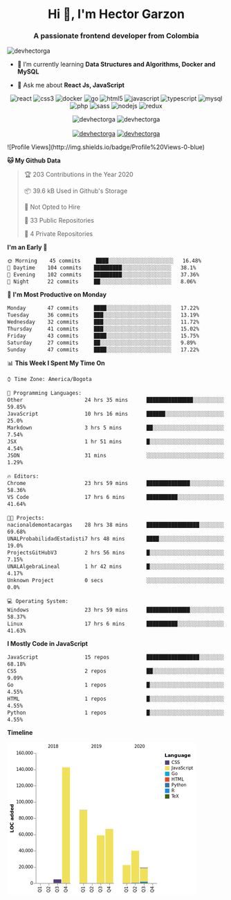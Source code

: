 <h1 align="center">Hi 👋, I'm Hector Garzon</h1>
<h3 align="center">A passionate frontend developer from Colombia</h3>

<p align="left"> <img src="https://komarev.com/ghpvc/?username=devhectorga" alt="devhectorga" /> </p>

- 🌱 I’m currently learning **Data Structures and Algorithms, Docker and MySQL**

- 💬 Ask me about **React Js, JavaScript**

<p align="center"><img src="https://devicons.github.io/devicon/devicon.git/icons/react/react-original-wordmark.svg" alt="react" width="20" height="20"/> <img src="https://devicons.github.io/devicon/devicon.git/icons/css3/css3-original-wordmark.svg" alt="css3" width="20" height="20"/> <img src="https://devicons.github.io/devicon/devicon.git/icons/docker/docker-original-wordmark.svg" alt="docker" width="20" height="20"/> <img src="https://devicons.github.io/devicon/devicon.git/icons/go/go-original.svg" alt="go" width="20" height="20"/> <img src="https://devicons.github.io/devicon/devicon.git/icons/html5/html5-original-wordmark.svg" alt="html5" width="20" height="20"/> <img src="https://devicons.github.io/devicon/devicon.git/icons/javascript/javascript-original.svg" alt="javascript" width="20" height="20"/> <img src="https://devicons.github.io/devicon/devicon.git/icons/typescript/typescript-original.svg" alt="typescript" width="20" height="20"/> <img src="https://devicons.github.io/devicon/devicon.git/icons/mysql/mysql-original-wordmark.svg" alt="mysql" width="20" height="20"/> <img src="https://devicons.github.io/devicon/devicon.git/icons/php/php-original.svg" alt="php" width="20" height="20"/> <img src="https://devicons.github.io/devicon/devicon.git/icons/sass/sass-original.svg" alt="sass" width="20" height="20"/> <img src="https://devicons.github.io/devicon/devicon.git/icons/nodejs/nodejs-original-wordmark.svg" alt="nodejs" width="20" height="20"/> <img src="https://devicons.github.io/devicon/devicon.git/icons/redux/redux-original.svg" alt="redux" width="20" height="20"/></p><p align="center"> <img src="https://github-readme-stats.vercel.app/api?username=devhectorga&count_private=true&show_icons=true" alt="devhectorga" /> <img src="https://github-readme-stats.vercel.app/api/top-langs/?username=devhectorga&layout=compact" alt="devhectorga" /></p>

<p align="center">
<a href="https://twitter.com/devhectorga" target="blank"><img align="center" src="https://cdn.jsdelivr.net/npm/simple-icons@3.0.1/icons/twitter.svg" alt="devhectorga" height="20" width="20" /></a>
<a href="https://linkedin.com/in/devhectorga" target="blank"><img align="center" src="https://cdn.jsdelivr.net/npm/simple-icons@3.0.1/icons/linkedin.svg" alt="devhectorga" height="20" width="20" /></a>
</p>
<!--START_SECTION:waka-->
![Profile Views](http://img.shields.io/badge/Profile%20Views-0-blue)

**🐱 My Github Data** 

> 🏆 203 Contributions in the Year 2020
 > 
> 📦 39.6 kB Used in Github's Storage 
 > 
> 🚫 Not Opted to Hire
 > 
> 📜 33 Public Repositories
 > 
> 🔑 4 Private Repositories 

**I'm an Early 🐤** 

```text
🌞 Morning    45 commits     ████░░░░░░░░░░░░░░░░░░░░░   16.48% 
🌆 Daytime    104 commits    █████████░░░░░░░░░░░░░░░░   38.1% 
🌃 Evening    102 commits    █████████░░░░░░░░░░░░░░░░   37.36% 
🌙 Night      22 commits     ██░░░░░░░░░░░░░░░░░░░░░░░   8.06%

```
📅 **I'm Most Productive on Monday** 

```text
Monday       47 commits     ████░░░░░░░░░░░░░░░░░░░░░   17.22% 
Tuesday      36 commits     ███░░░░░░░░░░░░░░░░░░░░░░   13.19% 
Wednesday    32 commits     ███░░░░░░░░░░░░░░░░░░░░░░   11.72% 
Thursday     41 commits     ███░░░░░░░░░░░░░░░░░░░░░░   15.02% 
Friday       43 commits     ████░░░░░░░░░░░░░░░░░░░░░   15.75% 
Saturday     27 commits     ██░░░░░░░░░░░░░░░░░░░░░░░   9.89% 
Sunday       47 commits     ████░░░░░░░░░░░░░░░░░░░░░   17.22%

```


📊 **This Week I Spent My Time On** 

```text
⌚︎ Time Zone: America/Bogota

💬 Programming Languages: 
Other                    24 hrs 35 mins      ███████████████░░░░░░░░░░   59.85% 
JavaScript               10 hrs 16 mins      ██████░░░░░░░░░░░░░░░░░░░   25.0% 
Markdown                 3 hrs 5 mins        ██░░░░░░░░░░░░░░░░░░░░░░░   7.54% 
JSX                      1 hr 51 mins        █░░░░░░░░░░░░░░░░░░░░░░░░   4.54% 
JSON                     31 mins             ░░░░░░░░░░░░░░░░░░░░░░░░░   1.29%

🔥 Editors: 
Chrome                   23 hrs 59 mins      ██████████████░░░░░░░░░░░   58.36% 
VS Code                  17 hrs 6 mins       ██████████░░░░░░░░░░░░░░░   41.64%

🐱‍💻 Projects: 
nacionaldemontacargas    28 hrs 38 mins      █████████████████░░░░░░░░   69.68% 
UNALProbabilidadEstadisti7 hrs 48 mins       ████░░░░░░░░░░░░░░░░░░░░░   19.0% 
ProjectsGitHubV3         2 hrs 56 mins       █░░░░░░░░░░░░░░░░░░░░░░░░   7.15% 
UNALAlgebraLineal        1 hr 42 mins        █░░░░░░░░░░░░░░░░░░░░░░░░   4.17% 
Unknown Project          0 secs              ░░░░░░░░░░░░░░░░░░░░░░░░░   0.0%

💻 Operating System: 
Windows                  23 hrs 59 mins      ██████████████░░░░░░░░░░░   58.37% 
Linux                    17 hrs 6 mins       ██████████░░░░░░░░░░░░░░░   41.63%

```

**I Mostly Code in JavaScript** 

```text
JavaScript               15 repos            █████████████████░░░░░░░░   68.18% 
CSS                      2 repos             ██░░░░░░░░░░░░░░░░░░░░░░░   9.09% 
Go                       1 repos             █░░░░░░░░░░░░░░░░░░░░░░░░   4.55% 
HTML                     1 repos             █░░░░░░░░░░░░░░░░░░░░░░░░   4.55% 
Python                   1 repos             █░░░░░░░░░░░░░░░░░░░░░░░░   4.55%

```


**Timeline**

![Chart not found](https://github.com/devHectorGa/devHectorGa/blob/master/charts/bar_graph.png) 


<!--END_SECTION:waka-->

